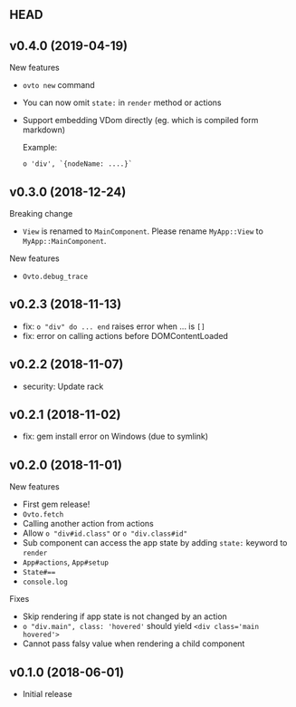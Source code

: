 ## HEAD

## v0.4.0 (2019-04-19)

New features

- `ovto new` command
- You can now omit `state:` in `render` method or actions
- Support embedding VDom directly (eg. which is compiled form markdown)

  Example:
      
      o 'div', `{nodeName: ....}`
      

## v0.3.0 (2018-12-24)

Breaking change

- `View` is renamed to `MainComponent`. Please rename `MyApp::View` to `MyApp::MainComponent`.

New features

- `Ovto.debug_trace`

## v0.2.3 (2018-11-13)

- fix: `o "div" do ... end` raises error when ... is `[]`
- fix: error on calling actions before DOMContentLoaded

## v0.2.2 (2018-11-07)

- security: Update rack

## v0.2.1 (2018-11-02)

- fix: gem install error on Windows (due to symlink)

## v0.2.0 (2018-11-01)

New features

- First gem release!
- `Ovto.fetch`
- Calling another action from actions
- Allow `o "div#id.class"` or `o "div.class#id"`
- Sub component can access the app state by adding `state:` keyword to `render`
- `App#actions`, `App#setup`
- `State#==`
- `console.log`

Fixes

- Skip rendering if app state is not changed by an action
- `o "div.main", class: 'hovered'` should yield `<div class='main hovered'>`
- Cannot pass falsy value when rendering a child component

## v0.1.0 (2018-06-01)

- Initial release

